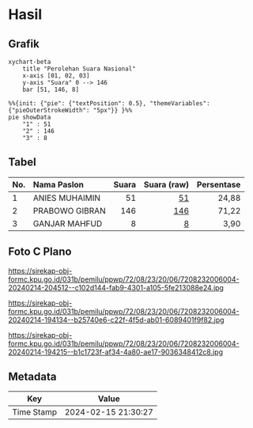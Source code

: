 # Hasil

## Grafik

```mermaid
xychart-beta
    title "Perolehan Suara Nasional"
    x-axis [01, 02, 03]
    y-axis "Suara" 0 --> 146
    bar [51, 146, 8]
```

```mermaid
%%{init: {"pie": {"textPosition": 0.5}, "themeVariables": {"pieOuterStrokeWidth": "5px"}} }%%
pie showData
    "1" : 51
    "2" : 146
    "3" : 8
```

## Tabel

| No. | Nama Paslon    | Suara | Suara (raw) | Persentase |
|:--- |:-------------- | -----:| -----------:| ----------:|
| 1   | ANIES MUHAIMIN | 51    | [51][p-1]   | 24,88      |
| 2   | PRABOWO GIBRAN | 146   | [146][p-2]  | 71,22      |
| 3   | GANJAR MAHFUD  | 8     | [8][p-3]    | 3,90       |


[p-1]: https://github.com/gigit-pemilu/pemilu-2024/blob/main/pilpres/hitung-suara/sub/72-sulawesi-tengah/sub/08-parigi-moutong/sub/23-sidoan/sub/2006-sidoan/sub/004-tps/sub/paslon-1.txt
[p-2]: https://github.com/gigit-pemilu/pemilu-2024/blob/main/pilpres/hitung-suara/sub/72-sulawesi-tengah/sub/08-parigi-moutong/sub/23-sidoan/sub/2006-sidoan/sub/004-tps/sub/paslon-2.txt
[p-3]: https://github.com/gigit-pemilu/pemilu-2024/blob/main/pilpres/hitung-suara/sub/72-sulawesi-tengah/sub/08-parigi-moutong/sub/23-sidoan/sub/2006-sidoan/sub/004-tps/sub/paslon-3.txt

## Foto C Plano

https://sirekap-obj-formc.kpu.go.id/031b/pemilu/ppwp/72/08/23/20/06/7208232006004-20240214-204512--c102d144-fab9-4301-a105-5fe213088e24.jpg

https://sirekap-obj-formc.kpu.go.id/031b/pemilu/ppwp/72/08/23/20/06/7208232006004-20240214-194134--b25740e6-c22f-4f5d-ab01-6089401f9f82.jpg

https://sirekap-obj-formc.kpu.go.id/031b/pemilu/ppwp/72/08/23/20/06/7208232006004-20240214-194215--b1c1723f-af34-4a80-ae17-9036348412c8.jpg


## Metadata

| Key        | Value               |
| ---------- | ------------------- |
| Time Stamp | 2024-02-15 21:30:27 |



